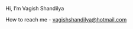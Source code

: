 Hi, I’m Vagish Shandilya
 
  How to reach me - vagishshandilya@hotmail.com

<!---
savvyvagish/savvyvagish is a ✨ special ✨ repository because its `README.md` (this file) appears on your GitHub profile.
You can click the Preview link to take a look at your changes.
--->
